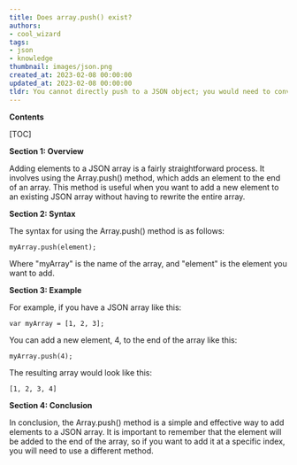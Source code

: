 ```yaml
---
title: Does array.push() exist?
authors:
- cool_wizard
tags:
- json
- knowledge
thumbnail: images/json.png
created_at: 2023-02-08 00:00:00
updated_at: 2023-02-08 00:00:00
tldr: You cannot directly push to a JSON object; you would need to convert it to an array first.
---
```


**Contents**

[TOC]

**Section 1: Overview**

Adding elements to a JSON array is a fairly straightforward process. It involves using the Array.push() method, which adds an element to the end of an array. This method is useful when you want to add a new element to an existing JSON array without having to rewrite the entire array.

**Section 2: Syntax**

The syntax for using the Array.push() method is as follows:

```
myArray.push(element);
```

Where "myArray" is the name of the array, and "element" is the element you want to add.

**Section 3: Example**

For example, if you have a JSON array like this:

```
var myArray = [1, 2, 3];
```

You can add a new element, 4, to the end of the array like this:

```
myArray.push(4);
```

The resulting array would look like this:

```
[1, 2, 3, 4]
```

**Section 4: Conclusion**

In conclusion, the Array.push() method is a simple and effective way to add elements to a JSON array. It is important to remember that the element will be added to the end of the array, so if you want to add it at a specific index, you will need to use a different method.
